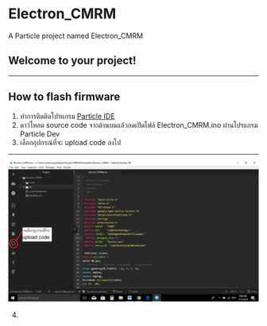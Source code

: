 # Electron_CMRM

A Particle project named Electron_CMRM

## Welcome to your project!
<hr>

## How to flash firmware
1. ทำการติดติดโปรแกรม [Particle IDE](https://docs.particle.io/guide/tools-and-features/dev/)
2. ดาว์โหลด source code จากด้านบนแล้วกดเปิดไฟล์ Electron_CMRM.ino ผ่านโปรแกรม Particle Dev
3. เลือกอุปกรณ์ที่จะ upload code ลงไป

<hr>

![](https://raw.githubusercontent.com/supavit13/Electron_CMRM/master/img/how2select.png)

4. 
